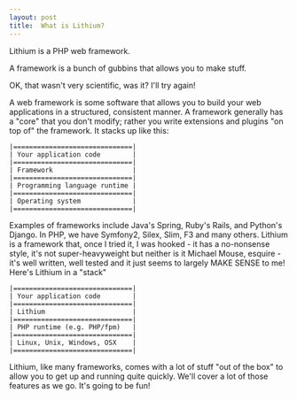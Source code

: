 ```yaml
---
layout: post
title:  What is Lithium?
---
```


Lithium is a PHP web framework.

A framework is a bunch of gubbins that allows you to make stuff.

OK, that wasn't very scientific, was it? I'll try again!

A web framework is some software that allows you to build your web applications in a structured, consistent manner. A framework generally has a "core" that you don't modify; rather you write extensions and plugins "on top of" the framework. It stacks up like this:


    |==============================|
    | Your application code        |
	|==============================|
    | Framework                    |
	|==============================|
    | Programming language runtime |
	|==============================|
    | Operating system             |
	|==============================|

Examples of frameworks include Java's Spring, Ruby's Rails, and Python's Django. In PHP, we have Symfony2, Silex, Slim, F3 and many others. Lithium is a framework that, once I tried it, I was hooked - it has a no-nonsense style, it's not super-heavyweight but neither is it Michael Mouse, esquire - it's well written, well tested and it just seems to largely MAKE SENSE to me! Here's Lithium in a "stack"

    |==============================|
    | Your application code        |
	|==============================|
    | Lithium                      |
	|==============================|
    | PHP runtime (e.g. PHP/fpm)   |
	|==============================|
    | Linux, Unix, Windows, OSX    |
	|==============================|

Lithium, like many frameworks, comes with a lot of stuff "out of the box" to allow you to get up and running quite quickly. We'll cover a lot of those features as we go. It's going to be fun!